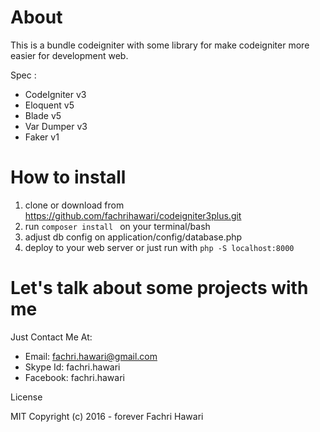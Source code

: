 # About
This is a bundle codeigniter with some library for make codeigniter more easier for development web.

Spec : 
* CodeIgniter v3
* Eloquent v5
* Blade v5 
* Var Dumper v3
* Faker v1

# How to install
1. clone or download from https://github.com/fachrihawari/codeigniter3plus.git
2. run  ```composer install ``` on your terminal/bash
3. adjust db config on application/config/database.php
4. deploy to your web server or just run with ``` php -S localhost:8000 ```


# Let's talk about some projects with me

Just Contact Me At:

* Email: fachri.hawari@gmail.com
* Skype Id: fachri.hawari
* Facebook: fachri.hawari

License

MIT Copyright (c) 2016 - forever Fachri Hawari